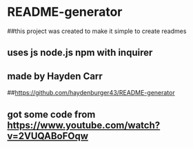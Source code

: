 # README-generator

##this project was created to make it simple to create readmes

## uses js node.js npm with inquirer
 
## made by Hayden Carr

##https://github.com/haydenburger43/README-generator

## got some code from https://www.youtube.com/watch?v=2VUQABoFOqw